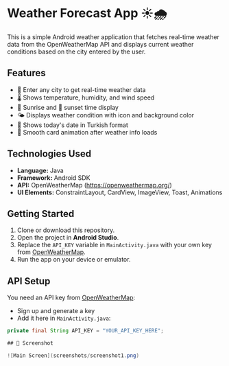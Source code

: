 # Weather Forecast App ☀️🌧️

This is a simple Android weather application that fetches real-time weather data from the OpenWeatherMap API and displays current weather conditions based on the city entered by the user.

## Features

- 🌆 Enter any city to get real-time weather data
- 🌡️ Shows temperature, humidity, and wind speed
- 🌄 Sunrise and 🌇 sunset time display
- 🌤️ Displays weather condition with icon and background color
- 📅 Shows today's date in Turkish format
- 🎨 Smooth card animation after weather info loads

## Technologies Used

- **Language:** Java
- **Framework:** Android SDK
- **API:** OpenWeatherMap (https://openweathermap.org/)
- **UI Elements:** ConstraintLayout, CardView, ImageView, Toast, Animations

## Getting Started

1. Clone or download this repository.
2. Open the project in **Android Studio**.
3. Replace the `API_KEY` variable in `MainActivity.java` with your own key from [OpenWeatherMap](https://home.openweathermap.org/api_keys).
4. Run the app on your device or emulator.

## API Setup

You need an API key from [OpenWeatherMap](https://openweathermap.org/):
- Sign up and generate a key
- Add it here in `MainActivity.java`:

```java
private final String API_KEY = "YOUR_API_KEY_HERE";

## 📸 Screenshot

![Main Screen](screenshots/screenshot1.png)
